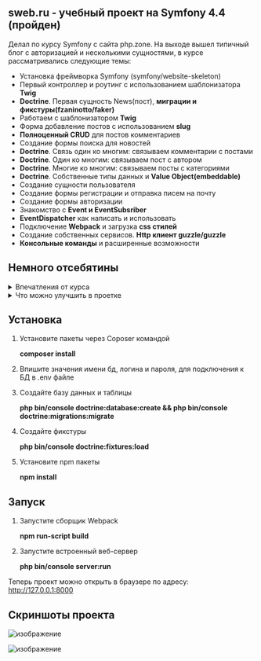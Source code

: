 ## sweb.ru - учебный проект на Symfony 4.4 (пройден)

Делал по курсу Symfony с сайта php.zone. На выходе вышел типичный блог с авторизацией и несколькими сущностями, в курсе рассматривались следующие темы:

- Установка фреймворка Symfony (symfony/website-skeleton)
- Первый контроллер и роутинг с использованием шаблонизатора **Twig**
- **Doctrine**. Первая сущность News(пост), **миграции и фикстуры(fzaninotto/faker)**
- Работаем с шаблонизатором **Twig**
- Форма добавление постов с использованием **slug**
- **Полноценный CRUD** для постов комментариев
- Создание формы поиска для новостей
- **Doctrine**. Связь один ко многим: связываем комментарии с постами
- **Doctrine**. Один ко многим: связываем пост с автором
- **Doctrine**. Многие ко многим: связываем посты с категориями
- **Doctrine**. Собственные типы данных и **Value Object(embeddable)**
- Создание сущности пользователя
- Создание формы регистрации и отправка писем на почту
- Создание формы авторизации
- Знакомство с **Event и EventSubsriber**
- **EventDispatcher** как написать и использовать
- Подключение **Webpack** и загрузка **css стилей**
- Создание собственных сервисов. **Http клиент guzzle/guzzle**
- **Консольные команды** и расширенные возможности

## Немного отсебятины

<details>
<summary>Впечатления от курса</summary>
Выбрал этот курс потому, что здесь используется четвертая версия Symfony, а точнее 4.4. По моим впечатлениям, именно на ней сейчас написано большинство проектов, в отличие от пятой и шестой.
Что касается самого курса, он точно не подойдёт новичкам, только начинающим изучать php, но мне после yii2 было более-менее норм. Множество моментов 
упускается, возникающие ошибки приходилось решать самостоятельно, к примеру, при подключении Webpack бандла, или при указании подключаемых классов. С другой стороны, очень понравилась подача: без лишних подробностей, чисто, пишешь это, получаешь это. Действия неплохо объясняются, узнал про интересные фишки. 
В общем, курс зашел, и я его прошел) Но рекомендовать бы не стал
</details>

<details>
<summary>Что можно улучшить в проетке</summary>
	
- Распределить элементы в src, чтобы информация в каталоге была более структурированной)
- Подчистить проект от мусора (ненужные файлы, комментарии в коде, перепройтись по gitignore и т.д.)
- Написать unit тесты
- Перенести в Docker 
- Сделать RestAPI (благо, бандл APIPlatform установил, привязал одну сущность и он работает)
- Улучшить вёрстку
- Перевести на ReactJS
- Добавлять новый функционал
</details>

## Установка
1. Установите пакеты через Coposer командой

    **composer install**

2. Впишите значения имени бд, логина и пароля, для подключения к БД в .env файле

3. Создайте базу данных и таблицы

    **php bin/console doctrine:database:create && php bin/console doctrine:migrations:migrate**
    
4. Создайте фикстуры
    
    **php bin/console doctrine:fixtures:load**

5. Установите npm пакеты

    **npm install**

## Запуск

1. Запустите сборщик Webpack

   **npm run-script build**

2. Запустите встроенный веб-сервер

    **php bin/console server:run**

Теперь проект можно открыть в браузере по адресу: http://127.0.0.1:8000 

## Скриншоты проекта

![изображение](https://user-images.githubusercontent.com/58563551/159165408-91dcbc50-c937-4b39-850a-710d44d145d8.png)


![изображение](https://user-images.githubusercontent.com/58563551/159165448-d1856d52-9387-43f0-9646-ee725341c14d.png)

